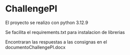 # ChallengePI

El proyecto se realizo con python 3.12.9

Se facilita el requirements.txt para instalacion de librerias 

Encontraran las respuestas a las consignas en el documentoChallengePI.docx